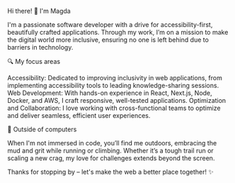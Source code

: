 Hi there! 👋 I'm Magda

I'm a passionate software developer with a drive for accessibility-first, beautifully crafted applications. Through my work, I’m on a mission to make the digital world more inclusive, ensuring no one is left behind due to barriers in technology.

🔍 My focus areas

Accessibility: Dedicated to improving inclusivity in web applications, from implementing accessibility tools to leading knowledge-sharing sessions.
Web Development: With hands-on experience in React, Next.js, Node, Docker, and AWS, I craft responsive, well-tested applications.
Optimization and Collaboration: I love working with cross-functional teams to optimize and deliver seamless, efficient user experiences.

🌲 Outside of computers

When I'm not immersed in code, you’ll find me outdoors, embracing the mud and grit while running or climbing. Whether it’s a tough trail run or scaling a new crag, my love for challenges extends beyond the screen.

Thanks for stopping by – let's make the web a better place together! ✨

